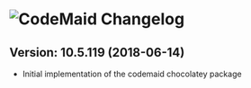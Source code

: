 # ![CodeMaid Changelog](https://img.shields.io/badge/CodeMaid-Package%20Changelog-blue.svg?style=for-the-badge)

## Version: 10.5.119 (2018-06-14)

- Initial implementation of the codemaid chocolatey package
